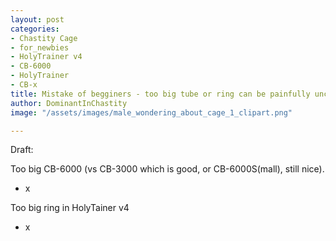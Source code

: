 ```yaml
---
layout: post
categories:
- Chastity Cage
- for_newbies
- HolyTrainer v4
- CB-6000
- HolyTrainer
- CB-x
title: Mistake of begginers - too big tube or ring can be painfully uncomfortable!
author: DominantInChastity
image: "/assets/images/male_wondering_about_cage_1_clipart.png"

---
```

Draft:

Too big CB-6000 (vs CB-3000 which is good, or CB-6000S(mall), still nice).

* x

Too big ring in HolyTainer v4

* x